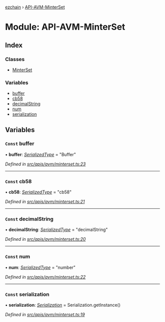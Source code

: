 [ezchain](../README.md) › [API-AVM-MinterSet](api_avm_minterset.md)

# Module: API-AVM-MinterSet

## Index

### Classes

* [MinterSet](../classes/api_avm_minterset.minterset.md)

### Variables

* [buffer](api_avm_minterset.md#const-buffer)
* [cb58](api_avm_minterset.md#const-cb58)
* [decimalString](api_avm_minterset.md#const-decimalstring)
* [num](api_avm_minterset.md#const-num)
* [serialization](api_avm_minterset.md#const-serialization)

## Variables

### `Const` buffer

• **buffer**: *[SerializedType](utils_serialization.md#serializedtype)* = "Buffer"

*Defined in [src/apis/avm/minterset.ts:23](https://github.com/EZChain-core/ezchainjs/blob/5511161/src/apis/avm/minterset.ts#L23)*

___

### `Const` cb58

• **cb58**: *[SerializedType](utils_serialization.md#serializedtype)* = "cb58"

*Defined in [src/apis/avm/minterset.ts:21](https://github.com/EZChain-core/ezchainjs/blob/5511161/src/apis/avm/minterset.ts#L21)*

___

### `Const` decimalString

• **decimalString**: *[SerializedType](utils_serialization.md#serializedtype)* = "decimalString"

*Defined in [src/apis/avm/minterset.ts:20](https://github.com/EZChain-core/ezchainjs/blob/5511161/src/apis/avm/minterset.ts#L20)*

___

### `Const` num

• **num**: *[SerializedType](utils_serialization.md#serializedtype)* = "number"

*Defined in [src/apis/avm/minterset.ts:22](https://github.com/EZChain-core/ezchainjs/blob/5511161/src/apis/avm/minterset.ts#L22)*

___

### `Const` serialization

• **serialization**: *[Serialization](../classes/utils_serialization.serialization.md)* = Serialization.getInstance()

*Defined in [src/apis/avm/minterset.ts:19](https://github.com/EZChain-core/ezchainjs/blob/5511161/src/apis/avm/minterset.ts#L19)*
